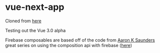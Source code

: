 # vue-next-app

Cloned from [here](https://github.com/vuejs/vue-next-webpack-preview)

Testing out the Vue 3.0 alpha

Firebase composables are based off of the code from [Aaron K Saunders](https://dev.to/aaronksaunders) great series on using the composition api with firebase ([here](https://dev.to/aaronksaunders/vuejs-composition-api-sample-app-w-video-d04))
